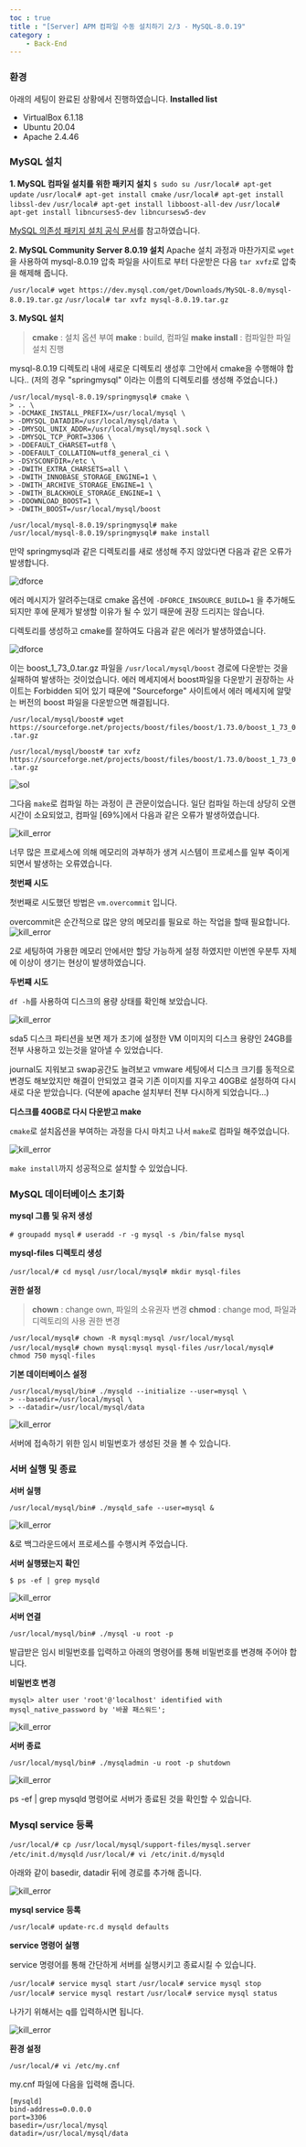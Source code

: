 ```yaml
---
toc : true
title : "[Server] APM 컴파일 수동 설치하기 2/3 - MySQL-8.0.19"
category : 
    - Back-End
---
```

### 환경
아래의 세팅이 완료된 상황에서 진행하였습니다.
**Installed list**
- VirtualBox 6.1.18
- Ubuntu 20.04
- Apache 2.4.46



### MySQL 설치

**1. MySQL 컴파일 설치를 위한 패키지 설치**
`$ sudo su` 
`/usr/local# apt-get update`
`/usr/local# apt-get install cmake`
`/usr/local# apt-get install libssl-dev`
`/usr/local# apt-get install libboost-all-dev`
`/usr/local# apt-get install libncurses5-dev libncursesw5-dev`

[MySQL 의존성 패키지 설치 공식 문서](https://dev.mysql.com/doc/refman/8.0/en/source-installation-prerequisites.html)를 참고하였습니다.

**2. MySQL Community Server 8.0.19 설치**
Apache 설치 과정과 마찬가지로 `wget`을 사용하여 mysql-8.0.19 압축 파일을 사이트로 부터 다운받은 다음 `tar xvfz`로 압축을 해제해 줍니다.

`/usr/local# wget https://dev.mysql.com/get/Downloads/MySQL-8.0/mysql-8.0.19.tar.gz`
`/usr/local# tar xvfz mysql-8.0.19.tar.gz`

**3. MySQL 설치**

> **cmake** : 설치 옵션 부여
> **make** : build, 컴파일
> **make install** : 컴파일한 파일 설치 진행

mysql-8.0.19 디렉토리 내에 새로운 디렉토리 생성후 그안에서 cmake을 수행해야 합니다.. $($저의 경우 "springmysql" 이라는 이름의 디렉토리를 생성해 주었습니다.)

```
/usr/local/mysql-8.0.19/springmysql# cmake \
> .. \
> -DCMAKE_INSTALL_PREFIX=/usr/local/mysql \
> -DMYSQL_DATADIR=/usr/local/mysql/data \
> -DMYSQL_UNIX_ADDR=/usr/local/mysql/mysql.sock \
> -DMYSQL_TCP_PORT=3306 \
> -DDEFAULT_CHARSET=utf8 \
> -DDEFAULT_COLLATION=utf8_general_ci \
> -DSYSCONFDIR=/etc \
> -DWITH_EXTRA_CHARSETS=all \
> -DWITH_INNOBASE_STORAGE_ENGINE=1 \
> -DWITH_ARCHIVE_STORAGE_ENGINE=1 \
> -DWITH_BLACKHOLE_STORAGE_ENGINE=1 \
> -DDOWNLOAD_BOOST=1 \
> -DWITH_BOOST=/usr/local/mysql/boost 

/usr/local/mysql-8.0.19/springmysql# make
/usr/local/mysql-8.0.19/springmysql# make install
``` 

만약 springmysql과 같은 디렉토리를 새로 생성해 주지 않았다면 다음과 같은 오류가 발생합니다.

![dforce](/assets/images/Back_End/dforce.png) 

에러 메시지가 알려주는대로 cmake 옵션에 `-DFORCE_INSOURCE_BUILD=1` 을 추가해도 되지만 후에 문제가 발생할 이유가 될 수 있기 때문에 권장 드리지는 않습니다.

디렉토리를 생성하고 cmake를 잘하여도 다음과 같은 에러가 발생하였습니다.

![dforce](/assets/images/Back_End/cmake-boost-error.jpg) 

이는 boost_1_73_0.tar.gz 파일을 `/usr/local/mysql/boost` 경로에 다운받는 것을 실패하여 발생하는 것이었습니다. 에러 메세지에서 boost파일을 다운받기 권장하는 사이트는 Forbidden 되어 있기 때문에 "Sourceforge" 사이트에서 에러 메세지에 알맞는 버전의 boost 파일을 다운받으면 해결됩니다.

`/usr/local/mysql/boost# wget https://sourceforge.net/projects/boost/files/boost/1.73.0/boost_1_73_0.tar.gz`

`/usr/local/mysql/boost# tar xvfz https://sourceforge.net/projects/boost/files/boost/1.73.0/boost_1_73_0.tar.gz`

![sol](/assets/images/Back_End/cmake_error_sol.png) 

그다음 `make`로 컴파일 하는 과정이 큰 관문이었습니다.
일단 컴파일 하는데 상당히 오랜시간이 소요되었고, 컴파일 [69%]에서 다음과 같은 오류가 발생하였습니다.

![kill_error](/assets/images/Back_End/signal_9_error.png) 

너무 많은 프로세스에 의해 메모리의 과부하가 생겨 시스템이 프로세스를 일부 죽이게 되면서 발생하는 오류였습니다.

**첫번째 시도**

첫번째로 시도했던 방법은 `vm.overcommit` 입니다.

overcommit은 순간적으로 많은 양의 메모리를 필요로 하는 작업을 할때 필요합니다.
![kill_error](/assets/images/Back_End/vm.overcommit.png) 

2로 세팅하여 가용한 메모리 안에서만 할당 가능하게 설정 하였지만 이번엔 우분투 자체에 이상이 생기는 현상이 발생하였습니다.

**두번쨰 시도**

`df -h`를 사용하여 디스크의 용량 상태를 확인해 보았습니다.

![kill_error](/assets/images/Back_End/df-h.png) 

sda5 디스크 파티션을 보면 제가 초기에 설정한 VM 이미지의 디스크 용량인 24GB를 전부 사용하고 있는것을 알아낼 수 있었습니다.

journal도 지워보고 swap공간도 늘려보고 vmware 세팅에서 디스크 크기를 동적으로 변경도 해보았지만 해결이 안되었고 결국 기존 이미지를 지우고 40GB로 설정하여 다시 새로 다운 받았습니다. $($덕분에 apache 설치부터 전부 다시하게 되었습니다...)

**디스크를 40GB로 다시 다운받고 make**

`cmake`로 설치옵션을 부여하는 과정을 다시 마치고 나서 `make`로 컴파일 해주었습니다. 

![kill_error](/assets/images/Back_End/make_success.png) 

`make install`까지 성공적으로 설치할 수 있었습니다.

### MySQL 데이터베이스 초기화

**mysql 그룹 및 유저 생성**

`# groupadd mysql`
`# useradd -r -g mysql -s /bin/false mysql`

**mysql-files 디렉토리 생성**

`/usr/local/# cd mysql`
`/usr/local/mysql# mkdir mysql-files`

**권한 설정**

> **chown** : change own, 파일의 소유권자 변경
> **chmod** : change mod, 파일과 디렉토리의 사용 권한 변경

`/usr/local/mysql# chown -R mysql:mysql /usr/local/mysql`
`/usr/local/mysql# chown mysql:mysql mysql-files`
`/usr/local/mysql# chmod 750 mysql-files`

**기본 데이터베이스 설정**

```
/usr/local/mysql/bin# ./mysqld --initialize --user=mysql \
> --basedir=/usr/local/mysql \
> --datadir=/usr/local/mysql/data
``` 

![kill_error](/assets/images/Back_End/db-setting.jpg)

서버에 접속하기 위한 임시 비밀번호가 생성된 것을 볼 수 있습니다.

### 서버 실행 및 종료

**서버 실행**

`/usr/local/mysql/bin# ./mysqld_safe --user=mysql &`

![kill_error](/assets/images/Back_End/server-sql-start.png)

&로 백그라운드에서 프로세스를 수행시켜 주었습니다.

**서버 실행됐는지 확인**

`$ ps -ef | grep mysqld` 

![kill_error](/assets/images/Back_End/server-sql-check.png) 

**서버 연결**

`/usr/local/mysql/bin# ./mysql -u root -p` 

발급받은 임시 비밀번호를 입력하고 아래의 명령어를 통해 비밀번호를 변경해 주어야 합니다.

**비밀번호 변경**

`mysql> alter user 'root'@'localhost' identified with mysql_native_password by '바꿀 패스워드';` 


![kill_error](/assets/images/Back_End/pw-ch.png)

**서버 종료**

`/usr/local/mysql/bin# ./mysqladmin -u root -p shutdown` 

![kill_error](/assets/images/Back_End/server-end-check.png)

ps -ef | grep mysqld 명령어로 서버가 종료된 것을 확인할 수 있습니다.

### Mysql service 등록

`/usr/local/# cp /usr/local/mysql/support-files/mysql.server /etc/init.d/mysqld`
`/usr/local/# vi /etc/init.d/mysqld` 

아래와 같이 basedir, datadir 뒤에 경로를 추가해 줍니다.

![kill_error](/assets/images/Back_End/base&datadir.png)

**mysql service 등록**

`/usr/local# update-rc.d mysqld defaults`

**service 명령어 실행**

service 명령어를 통해 간단하게 서버를 실행시키고 종료시킬 수 있습니다.

`/usr/local# service mysql start`
`/usr/local# service mysql stop`
`/usr/local# service mysql restart`
`/usr/local# service mysql status`

나가기 위해서는 q를 입력하시면 됩니다.

![kill_error](/assets/images/Back_End/mysql_works.png)

**환경 설정**

`/usr/local/# vi /etc/my.cnf` 

my.cnf 파일에 다음을 입력해 줍니다.

```
[mysqld]
bind-address=0.0.0.0
port=3306
basedir=/usr/local/mysql
datadir=/usr/local/mysql/data
``` 
